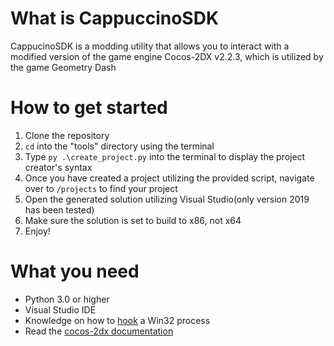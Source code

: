 # What is CappuccinoSDK
CappucinoSDK  is a modding utility that allows you to interact with a modified version of the game engine Cocos-2DX v2.2.3, which is utilized by the game Geometry Dash

# How to get started

1. Clone the repository
2. `cd` into the "tools" directory using the terminal
3. Type `py .\create_project.py` into the terminal to display the project creator's syntax
4. Once you have created a project utilizing the provided script, navigate over to `/projects` to find your project
5. Open the generated solution utilizing Visual Studio(only version 2019 has been tested)
6. Make sure the solution is set to build to x86, not x64
7. Enjoy!

# What you need
* Python 3.0 or higher
* Visual Studio IDE
* Knowledge on how to [hook](https://en.wikipedia.org/wiki/Hooking) a Win32 process
* Read the [cocos-2dx documentation](https://docs.cocos2d-x.org/api-ref/cplusplus/V2.2.3/)

